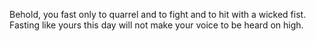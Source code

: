 Behold, you fast only to quarrel and to fight and to hit with a wicked fist. Fasting like yours this day will not make your voice to be heard on high.
